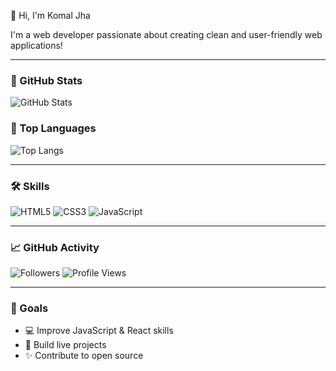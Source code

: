 👋 Hi,
I'm Komal Jha

I'm a web developer passionate about creating clean and user-friendly web applications!

---

### 🌟 GitHub Stats
![GitHub Stats](https://github-readme-stats.vercel.app/api?username=komal249271&show_icons=true&theme=radical)

### 🚀 Top Languages
![Top Langs](https://github-readme-stats.vercel.app/api/top-langs/?username=komal249271&layout=compact&theme=tokyonight)

---

### 🛠️ Skills
![HTML5](https://img.shields.io/badge/HTML5-E34F26?logo=html5&logoColor=white)
![CSS3](https://img.shields.io/badge/CSS3-1572B6?logo=css3&logoColor=white)
![JavaScript](https://img.shields.io/badge/JavaScript-F7DF1E?logo=javascript&logoColor=black)

---

### 📈 GitHub Activity
![Followers](https://img.shields.io/github/followers/komal249271?label=Followers&style=social)
![Profile Views](https://komarev.com/ghpvc/?username=komal249271&color=blue)

---

### 🎯 Goals
- 💻 Improve JavaScript & React skills
- 🚀 Build live projects
- ✨ Contribute to open source
